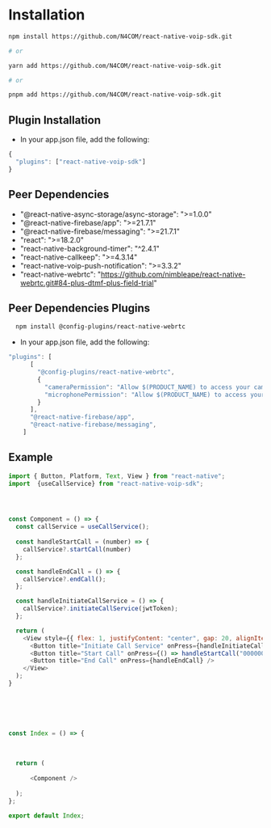 
# Installation

```bash
npm install https://github.com/N4COM/react-native-voip-sdk.git

# or

yarn add https://github.com/N4COM/react-native-voip-sdk.git

# or

pnpm add https://github.com/N4COM/react-native-voip-sdk.git

```

## Plugin Installation

- In your app.json file, add the following:

```js
{
  "plugins": ["react-native-voip-sdk"]
}
```

## Peer Dependencies

- "@react-native-async-storage/async-storage": ">=1.0.0"
- "@react-native-firebase/app": ">=21.7.1"
- "@react-native-firebase/messaging": ">=21.7.1"
- "react": ">=18.2.0"
- "react-native-background-timer": "^2.4.1"
- "react-native-callkeep": ">=4.3.14"
- "react-native-voip-push-notification": ">=3.3.2"
- "react-native-webrtc": "https://github.com/nimbleape/react-native-webrtc.git#84-plus-dtmf-plus-field-trial"

## Peer Dependencies Plugins

```bash
  npm install @config-plugins/react-native-webrtc
```

- In your app.json file, add the following:

```js
"plugins": [
      [
        "@config-plugins/react-native-webrtc",
        {
          "cameraPermission": "Allow $(PRODUCT_NAME) to access your camera",
          "microphonePermission": "Allow $(PRODUCT_NAME) to access your microphone"
        }
      ],
      "@react-native-firebase/app",
      "@react-native-firebase/messaging",
    ]
```

## Example

```js
import { Button, Platform, Text, View } from "react-native";
import  {useCallService} from "react-native-voip-sdk";




const Component = () => {
  const callService = useCallService();
  
  const handleStartCall = (number) => {
    callService?.startCall(number)
  };

  const handleEndCall = () => {
    callService?.endCall();
  };

  const handleInitiateCallService = () => {
    callService?.initiateCallService(jwtToken);
  };

  return (
    <View style={{ flex: 1, justifyContent: "center", gap: 20, alignItems: "center" }}>
      <Button title="Initiate Call Service" onPress={handleInitiateCallService} />
      <Button title="Start Call" onPress={() => handleStartCall("0000000")} />
      <Button title="End Call" onPress={handleEndCall} />
    </View>
  );
}






const Index = () => {
  
 
  
  return (
   
      <Component />
 
  );
};

export default Index;
```

